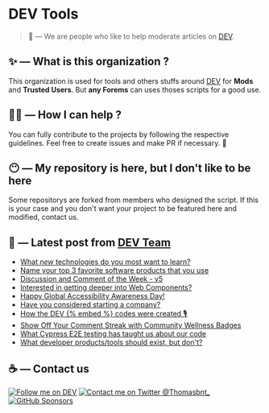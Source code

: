 # DEV Tools

> 🔧 — We are people who like to help moderate articles on [DEV](https://dev.to).

## ✨ — What is this organization ?

This organization is used for tools and others stuffs around [DEV](https://dev.to) for **Mods** and **Trusted Users**. But __any Forems__ can uses thoses scripts for a good use.


## 💪🏼 — How I can help ?

You can fully contribute to the projects by following the respective guidelines. Feel free to create issues and make PR if necessary. 🎉

## 😶 — My repository is here, but I don't like to be here

Some repositorys are forked from members who designed the script. If this is your case and you don't want your project to be featured here and modified, contact us.

## 📝 — Latest post from [DEV Team](https://dev.to/devteam)

<!-- BLOG-POST-LIST:START -->
- [What *new* technologies do you most want to learn?](https://dev.to/devteam/what-new-technologies-do-you-most-want-to-learn-34kb)
- [Name your top 3 favorite software products that you use](https://dev.to/devteam/name-your-top-3-favorite-software-products-that-you-use-l22)
- [Discussion and Comment of the Week - v5](https://dev.to/devteam/discussion-and-comment-of-the-week-v5-26hc)
- [Interested in getting deeper into Web Components?](https://dev.to/devteam/interested-in-getting-deeper-into-web-components-1dom)
- [Happy Global Accessibility Awareness Day!](https://dev.to/devteam/happy-global-accessibility-awareness-day-18i6)
- [Have you considered starting a company?](https://dev.to/devteam/have-you-considered-starting-a-company-4mgm)
- [How the DEV {% embed %} codes were created 🎙](https://dev.to/devteam/how-the-dev-embed-codes-were-created-12aj)
- [Show Off Your Comment Streak with Community Wellness Badges](https://dev.to/devteam/show-off-your-comment-streak-with-community-wellness-badges-k7f)
- [What Cypress E2E testing has taught us about our code](https://dev.to/devteam/what-cypress-e2e-testing-has-taught-us-about-our-code-5aco)
- [What developer products/tools should exist, but don&#39;t?](https://dev.to/devteam/what-developer-productstools-should-exist-but-dont-4ooe)
<!-- BLOG-POST-LIST:END -->


## ☕ — Contact us

[![Follow me on DEV](https://img.shields.io/badge/dev.to-%2308090A.svg?&style=for-the-badge&logo=dev.to&logoColor=white&alt=devto)](https://dev.to/thomasbnt)
[![Contact me on Twitter @Thomasbnt_](https://img.shields.io/badge/Contact%20me%20on%20Twitter-%231DA1F2.svg?&style=for-the-badge&logo=twitter&logoColor=white&alt=twitter)](https://twitter.com/messages/1142357270-1142357270?text=Hello,%20I%20contact%20you%20from%20devtotools%20&recipient_id=1142357270) [![GitHub Sponsors](https://img.shields.io/badge/Sponsor%20me-%23EA54AE.svg?&style=for-the-badge&logo=github-sponsors&logoColor=white)](https://github.com/sponsors/thomasbnt)


